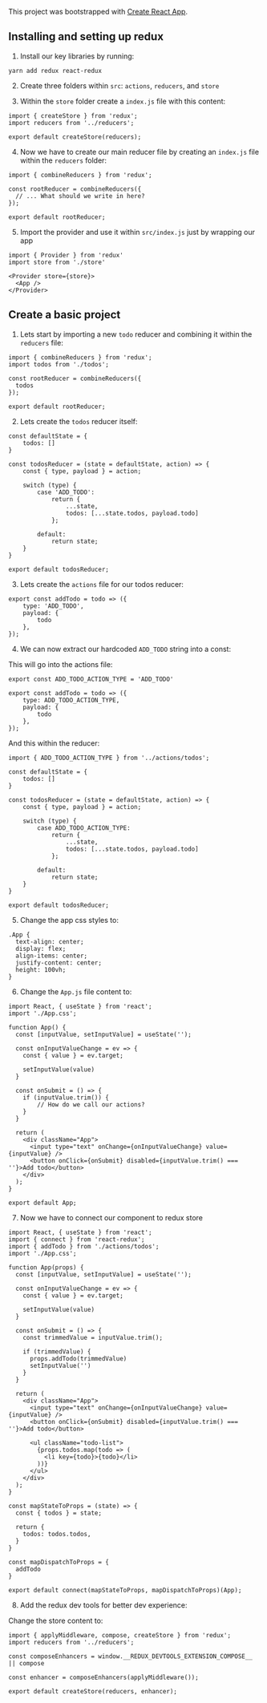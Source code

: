 This project was bootstrapped with [Create React App](https://github.com/facebook/create-react-app).

## Installing and setting up redux

1. Install our key libraries by running:

```
yarn add redux react-redux
```

2. Create three folders within `src`: `actions`, `reducers`, and `store`

3. Within the `store` folder create a `index.js` file with this content:

```
import { createStore } from 'redux';
import reducers from '../reducers';

export default createStore(reducers);
```

4. Now we have to create our main reducer file by creating an `index.js` file within the `reducers` folder:

```
import { combineReducers } from 'redux';

const rootReducer = combineReducers({
  // ... What should we write in here?
});

export default rootReducer;
```

5. Import the provider and use it within `src/index.js` just by wrapping our app

```
import { Provider } from 'redux'
import store from './store'

<Provider store={store}>
  <App />
</Provider>
```

## Create a basic project

1. Lets start by importing a new `todo` reducer and combining it within the `reducers` file:

```
import { combineReducers } from 'redux';
import todos from './todos';

const rootReducer = combineReducers({
  todos
});

export default rootReducer;
```

2. Lets create the `todos` reducer itself:

```
const defaultState = {
    todos: []
}

const todosReducer = (state = defaultState, action) => {
    const { type, payload } = action;

    switch (type) {
        case 'ADD_TODO':
            return {
                ...state,
                todos: [...state.todos, payload.todo]
            };

        default:
            return state;
    }
}

export default todosReducer;
```

3. Lets create the `actions` file for our todos reducer:

```
export const addTodo = todo => ({
    type: 'ADD_TODO',
    payload: {
        todo
    },
});
```

4. We can now extract our hardcoded `ADD_TODO` string into a const:

This will go into the actions file:

```
export const ADD_TODO_ACTION_TYPE = 'ADD_TODO'

export const addTodo = todo => ({
    type: ADD_TODO_ACTION_TYPE,
    payload: {
        todo
    },
});
```

And this within the reducer:

```
import { ADD_TODO_ACTION_TYPE } from '../actions/todos';

const defaultState = {
    todos: []
}

const todosReducer = (state = defaultState, action) => {
    const { type, payload } = action;

    switch (type) {
        case ADD_TODO_ACTION_TYPE:
            return {
                ...state,
                todos: [...state.todos, payload.todo]
            };

        default:
            return state;
    }
}

export default todosReducer;
```

5. Change the app css styles to:

```
.App {
  text-align: center;
  display: flex;
  align-items: center;
  justify-content: center;
  height: 100vh;
}
```

6. Change the `App.js` file content to:

```
import React, { useState } from 'react';
import './App.css';

function App() {
  const [inputValue, setInputValue] = useState('');

  const onInputValueChange = ev => {
    const { value } = ev.target;

    setInputValue(value)
  }

  const onSubmit = () => {
    if (inputValue.trim()) {
        // How do we call our actions?
    }
  }

  return (
    <div className="App">
      <input type="text" onChange={onInputValueChange} value={inputValue} />
      <button onClick={onSubmit} disabled={inputValue.trim() === ''}>Add todo</button>
    </div>
  );
}

export default App;
```

7. Now we have to connect our component to redux store

```
import React, { useState } from 'react';
import { connect } from 'react-redux';
import { addTodo } from './actions/todos';
import './App.css';

function App(props) {
  const [inputValue, setInputValue] = useState('');

  const onInputValueChange = ev => {
    const { value } = ev.target;

    setInputValue(value)
  }

  const onSubmit = () => {
    const trimmedValue = inputValue.trim();

    if (trimmedValue) {
      props.addTodo(trimmedValue)
      setInputValue('')
    }
  }

  return (
    <div className="App">
      <input type="text" onChange={onInputValueChange} value={inputValue} />
      <button onClick={onSubmit} disabled={inputValue.trim() === ''}>Add todo</button>

      <ul className="todo-list">
        {props.todos.map(todo => (
          <li key={todo}>{todo}</li>
        ))}
      </ul>
    </div>
  );
}

const mapStateToProps = (state) => {
  const { todos } = state;

  return {
    todos: todos.todos,
  }
}

const mapDispatchToProps = {
  addTodo
}

export default connect(mapStateToProps, mapDispatchToProps)(App);
```

8. Add the redux dev tools for better dev experience:

Change the store content to:

```
import { applyMiddleware, compose, createStore } from 'redux';
import reducers from '../reducers';

const composeEnhancers = window.__REDUX_DEVTOOLS_EXTENSION_COMPOSE__ || compose

const enhancer = composeEnhancers(applyMiddleware());

export default createStore(reducers, enhancer);
```
